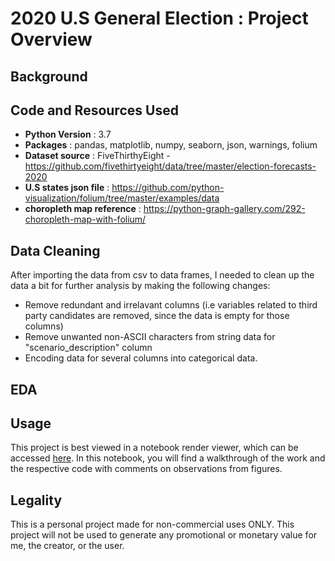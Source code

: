 # 2020 U.S General Election : Project Overview

**Background**
---

**Code and Resources Used**
---
- **Python Version** : 3.7
- **Packages** : pandas, matplotlib, numpy, seaborn, json, warnings, folium
- **Dataset source** : FiveThirthyEight - https://github.com/fivethirtyeight/data/tree/master/election-forecasts-2020
- **U.S states json file** : https://github.com/python-visualization/folium/tree/master/examples/data
- **choropleth map reference** : https://python-graph-gallery.com/292-choropleth-map-with-folium/

**Data Cleaning**
---
After importing the data from csv to data frames, I needed to clean up the data a bit for further analysis by making the following changes:
- Remove redundant and irrelavant columns (i.e variables related to third party candidates are removed, since the data is empty for those columns)
- Remove unwanted non-ASCII characters from string data for "scenario_description" column
- Encoding data for several columns into categorical data.

**EDA**
---

**Usage**
---
This project is best viewed in a notebook render viewer, which can be accessed [here](https://nbviewer.jupyter.org/github/YXLiaw/2020-U.S-General-Election/blob/master/2020%20U.S%20General%20Election.ipynb). In this notebook, you will find a walkthrough of the work and the respective code with comments on observations from figures.

**Legality**
---
This is a personal project made for non-commercial uses ONLY. This project will not be used to generate any promotional or monetary value for me, the creator, or the user.
